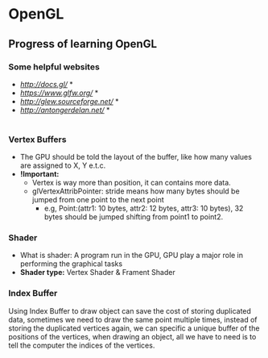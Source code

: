 # OpenGL
## Progress of learning OpenGL
### Some helpful websites
* *http://docs.gl/* *<br/>
* *https://www.glfw.org/* *<br/>
* *http://glew.sourceforge.net/* *<br/>
* *http://antongerdelan.net/* *<br/><br/>
### Vertex Buffers
- The GPU should be told the layout of the buffer, like how many values are assigned to X, Y e.t.c. <br/>
- **!Important:**
    - Vertex is way more than position, it can contains more data.<br/>
    - glVertexAttribPointer: stride means how many bytes should be jumped from one point to the next point<br/>
      - e.g, Point:(attr1: 10 bytes, attr2: 12 bytes, attr3: 10 bytes), 32 bytes should be jumped shifting from point1 to point2.<br/>
### Shader
- What is shader: A program run in the GPU, GPU play a major role in performing the graphical tasks<br/>
- **Shader type:** Vertex Shader & Frament Shader
### Index Buffer
Using Index Buffer to draw object can save the cost of storing duplicated data, sometimes we need to draw the same point multiple times, instead of storing the duplicated vertices again, we can specific a unique buffer of the positions of the vertices, when drawing an object, all we have to need is to tell the computer the indices of the vertices.<br/>
